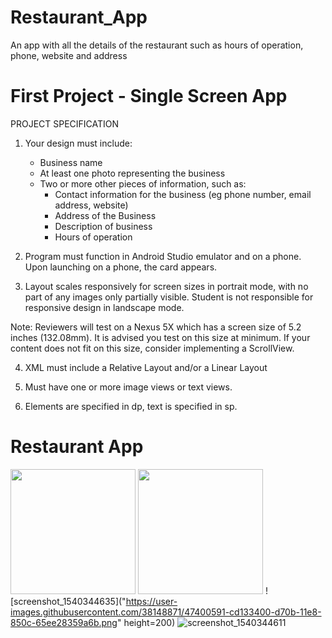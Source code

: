 # Restaurant_App
An app with all the details of the restaurant such as hours of operation, phone, website and address

# First Project - Single Screen App

PROJECT SPECIFICATION

1. Your design must include:
     - Business name
     - At least one photo representing the business
     - Two or more other pieces of information, such as:
          - Contact information for the business (eg phone number, email address, website)
          - Address of the Business
          - Description of business
          - Hours of operation


2. Program must function in Android Studio emulator and on a phone. Upon launching on a phone, the card appears.


3. Layout scales responsively for screen sizes in portrait mode, with no part of any images only partially visible. Student is not responsible for responsive design in landscape mode.


Note: Reviewers will test on a Nexus 5X which has a screen size of 5.2 inches (132.08mm). It is advised you test on this size at minimum. If your content does not fit on this size, consider implementing a ScrollView.


4. XML must include a Relative Layout and/or a Linear Layout


5. Must have one or more image views or text views.


6. Elements are specified in dp, text is specified in sp.



# Restaurant App

<img src="https://user-images.githubusercontent.com/38148871/47400573-bbca2780-d70b-11e8-8767-0834a2b0c5ba.png" width = 200>       <img src="https://user-images.githubusercontent.com/38148871/47400582-c5538f80-d70b-11e8-8d34-2c0982994a15.png" width = 200>    ![screenshot_1540344635]("https://user-images.githubusercontent.com/38148871/47400591-cd133400-d70b-11e8-850c-65ee28359a6b.png" height=200)   ![screenshot_1540344611](https://user-images.githubusercontent.com/38148871/47400598-d6040580-d70b-11e8-895e-7daf55888aec.png)

